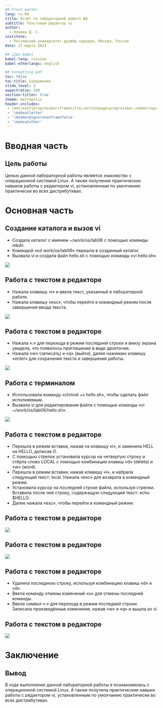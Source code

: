 ```yaml
---
## Front matter
lang: ru-RU
title: Отчёт по лабораторной работе №8
subtitle: Текстовый редактор vi
author:
  - Кочина Д. С.
institute:
  - Российский университет дружбы народов, Москва, Россия
date: 27 марта 2023

## i18n babel
babel-lang: russian
babel-otherlangs: english

## Formatting pdf
toc: false
toc-title: Содержание
slide_level: 2
aspectratio: 169
section-titles: true
theme: metropolis
header-includes:
 - \metroset{progressbar=frametitle,sectionpage=progressbar,numbering=fraction}
 - '\makeatletter'
 - '\beamer@ignorenonframefalse'
 - '\makeatother'
---
```


# Вводная часть


## Цель работы

Целью данной лабораторной работы является знакомство с операционной системой Linux. А также получение практических навыков работы с редактором vi, установленным по умолчанию практически во всех дистрибутивах.

# Основная часть

## Создание каталога и вызов vi

- Создала каталог с именем ~/work/os/lab06 с помощью команды mkdir.
- Командой «cd work/os/lab06» перешла в созданный каталог.
- Вызвала vi и создала файл hello.sh с помощью команды «vi hello.sh».

![](./image/Рис.1.png)

## Работа с текстом в редакторе

- Нажала клавишу «i» и ввела текст, указанный в лабораторной работе.
- Нажала клавишу «esc», чтобы перейти в командный режим после завершения ввода текста.

![](./image/Рис.4.png)

## Работа с текстом в редакторе

- Нажала «:» для перехода в режим последней строки и внизу экрана увидела, что появилось приглашение в виде двоеточия.
- Нажала «w» (записать) и «q» (выйти), далее нажимаю клавишу «enter» для сохранения текста и завершения работы.

![](./image/Рис.6.png)

## Работа с терминалом

- Использовала команду «chmod +x hello.sh», чтобы сделать файл исполняемым.
- Вызвала vi для редактирования файла с помощью команды «vi ~/work/os/lab06/hello.sh».

![](./image/Рис.8.png)

## Работа с текстом в редакторе

- Перешла в режим вставки, нажав на клавишу «i», и заменила HELL на HELLO, дописав O.
- С помощью стрелок установила курсор на четвертую строку и стёрла слово LOCAL с помощью комбинации клавиш «d» (delete) и «w» (word).
- Перешла в режим вставки, нажав клавишу «i», и набрала следующий текст: local. Нажала «esc» для возврата в командный режим.
- Установила курсор на последней строке файла, используя стрелки. Вставила после неё строку, содержащую следующий текст: echo $HELLO.
- Далее нажала «esc», чтобы перейти в командный режим.

## Работа с текстом в редакторе

![](./image/Рис.11.png)

## Работа с текстом в редакторе

![](./image/Рис.13.png)

## Работа с текстом в редакторе

- Удалила последнюю строку, используя комбинацию клавиш «d» и «d».
- Ввела команду отмены изменений «u» для отмены последней команды.
- Ввела символ «:» для перехода в режим последней строки. Записала произведённые изменения, нажав «w» и «q» и вышла из vi.

## Работа с текстом в редакторе

![](./image/Рис.14.png)

# Заключение

## Вывод

В ходе выполнения данной лабораторной работы я познакомилась с операционной системой Linux. А также получила практические навыки работы с редактором vi, установленным по умолчанию практически во всех дистрибутивах.

